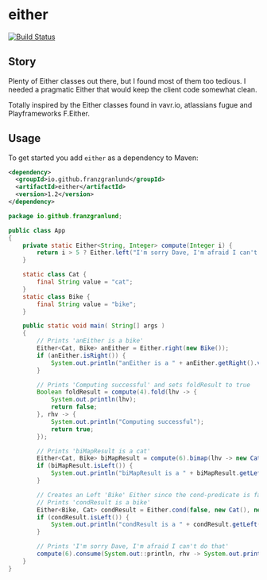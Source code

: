 # either

[![Build Status](https://travis-ci.org/franzgranlund/either.svg?branch=master)](https://travis-ci.org/franzgranlund/either)

## Story
Plenty of Either classes out there, but I found most of them too tedious. I needed a pragmatic Either that would keep the 
client code somewhat clean.

Totally inspired by the Either classes found in vavr.io, atlassians fugue and Playframeworks F.Either.

## Usage

To get started you add `either` as a dependency to Maven:

```xml
<dependency>
  <groupId>io.github.franzgranlund</groupId>
  <artifactId>either</artifactId>
  <version>1.2</version>
</dependency>
```

```java
package io.github.franzgranlund;

public class App
{
    private static Either<String, Integer> compute(Integer i) {
        return i > 5 ? Either.left("I'm sorry Dave, I'm afraid I can't do that") : Either.right(i);
    }

    static class Cat {
        final String value = "cat";
    }
    static class Bike {
        final String value = "bike";
    }

    public static void main( String[] args )
    {
        // Prints 'anEither is a bike'
        Either<Cat, Bike> anEither = Either.right(new Bike());
        if (anEither.isRight()) {
            System.out.println("anEither is a " + anEither.getRight().value);
        }

        // Prints 'Computing successful' and sets foldResult to true
        Boolean foldResult = compute(4).fold(lhv -> {
            System.out.println(lhv);
            return false;
        }, rhv -> {
            System.out.println("Computing successful");
            return true;
        });

        // Prints 'biMapResult is a cat'
        Either<Cat, Bike> biMapResult = compute(6).bimap(lhv -> new Cat(), rhv -> new Bike());
        if (biMapResult.isLeft()) {
            System.out.println("biMapResult is a " + biMapResult.getLeft().value);
        }

        // Creates an Left 'Bike' Either since the cond-predicate is false
        // Prints 'condResult is a bike'
        Either<Bike, Cat> condResult = Either.cond(false, new Cat(), new Bike());
        if (condResult.isLeft()) {
            System.out.println("condResult is a " + condResult.getLeft().value);
        }

        // Prints 'I'm sorry Dave, I'm afraid I can't do that'
        compute(6).consume(System.out::println, rhv -> System.out.println("Batman"));
    }
}
```
